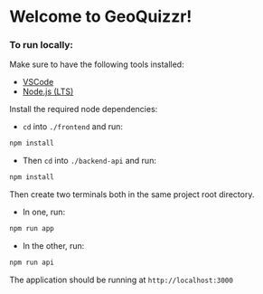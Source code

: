 # Welcome to GeoQuizzr!

### To run locally:

Make sure to have the following tools installed:
  - [VSCode](https://code.visualstudio.com/)
  - [Node.js (LTS)](https://nodejs.org/en)

Install the required node dependencies:
  - `cd` into `./frontend` and run:
  ```bash
  npm install
  ```
  - Then `cd` into `./backend-api` and run:
  ```bash
  npm install
  ```

Then create two terminals both in the same project root directory.
  - In one, run:
  ```bash
  npm run app
  ```
  - In the other, run:
  ```bash
  npm run api
  ```

The application should be running at `http://localhost:3000`
